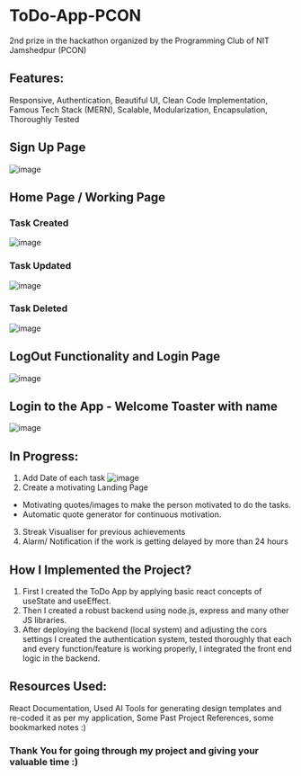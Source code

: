 # ToDo-App-PCON

2nd prize in the hackathon organized by the Programming Club of NIT Jamshedpur (PCON)

## Features:

Responsive, Authentication, Beautiful UI, Clean Code Implementation, Famous Tech Stack (MERN), Scalable, Modularization, Encapsulation, Thoroughly Tested

## Sign Up Page
![image](https://github.com/someshjoyguru/ToDo-App-PCON/assets/99559848/06c2a5bc-061e-44e6-b2e2-a1b78e313e23)

## Home Page / Working Page

### Task Created

![image](https://github.com/someshjoyguru/ToDo-App-PCON/assets/99559848/ec73ab5b-0e48-4852-9923-22b033cc51c4)

### Task Updated

![image](https://github.com/someshjoyguru/ToDo-App-PCON/assets/99559848/5e3f37ea-14f8-4ff4-ab09-1169a724b750)

### Task Deleted

![image](https://github.com/someshjoyguru/ToDo-App-PCON/assets/99559848/4095217d-96dd-41c9-907c-e10165665e37)

## LogOut Functionality and Login Page

![image](https://github.com/someshjoyguru/ToDo-App-PCON/assets/99559848/3939f552-aec6-4280-8a61-80af018f6274)

## Login to the App - Welcome Toaster with name

![image](https://github.com/someshjoyguru/ToDo-App-PCON/assets/99559848/6abdfb89-3cd2-4935-b331-07ba4d877855)


## In Progress:

1) Add Date of each task
  ![image](https://github.com/someshjoyguru/ToDo-App-PCON/assets/99559848/b7b4914d-e8cc-48a2-8314-e4ae0f99ec65)
2) Create a motivating Landing Page
- Motivating quotes/images to make the person motivated to do the tasks.
- Automatic quote generator for continuous motivation.
3) Streak Visualiser for previous achievements
4) Alarm/ Notification if the work is getting delayed by more than 24 hours


## How I Implemented the Project?

1) First I created the ToDo App by applying basic react concepts of useState and useEffect.
2) Then I created a robust backend using node.js, express and many other JS libraries.
3) After deploying the backend (local system) and adjusting the cors settings I created the authentication system, tested thoroughly that each and every function/feature is working properly, I integrated the front end logic in the backend.

## Resources Used:

React Documentation, Used AI Tools for generating design templates and re-coded it as per my application, Some Past Project References, some bookmarked notes :)

### Thank You for going through my project and giving your valuable time :) 
